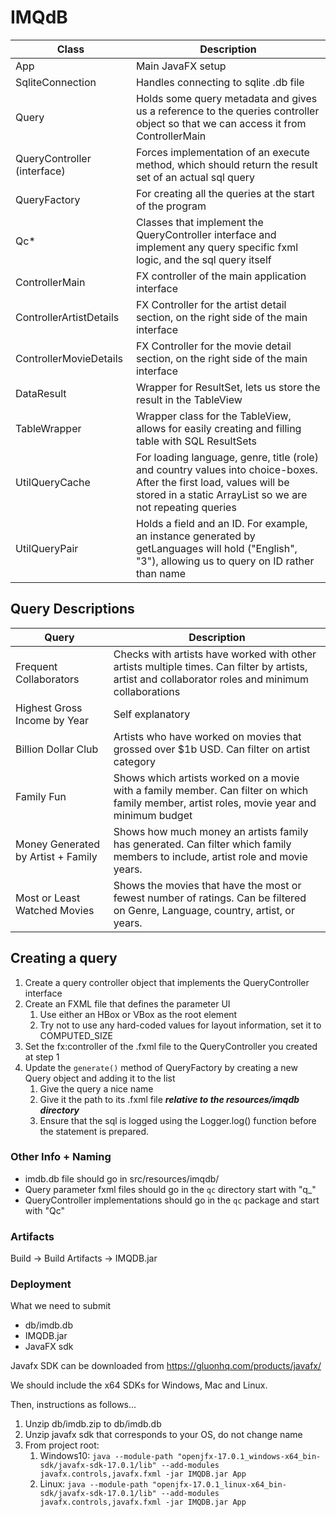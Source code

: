 # IMQdB

|Class|Description|
|---|---|
|App|Main JavaFX setup|
|SqliteConnection|Handles connecting to sqlite .db file|
|Query|Holds some query metadata and gives us a reference to the queries controller object so that we can access it from ControllerMain|
|QueryController (interface)|Forces implementation of an execute method, which should return the result set of an actual sql query|
|QueryFactory|For creating all the queries at the start of the program|
|Qc*|Classes that implement the QueryController interface and implement any query specific fxml logic, and the sql query itself|
|ControllerMain|FX controller of the main application interface|
|ControllerArtistDetails|FX Controller for the artist detail section, on the right side of the main interface|
|ControllerMovieDetails|FX Controller for the movie detail section, on the right side of the main interface|
|DataResult|Wrapper for ResultSet, lets us store the result in the TableView|
|TableWrapper|Wrapper class for the TableView, allows for easily creating and filling table with SQL ResultSets|
|UtilQueryCache|For loading language, genre, title (role) and country values into choice-boxes. After the first load, values will be stored in a static ArrayList so we are not repeating queries|
|UtilQueryPair|Holds a field and an ID. For example, an instance generated by getLanguages will hold ("English", "3"), allowing us to query on ID rather than name|

## Query Descriptions

| Query                              |Description|
|------------------------------------|-----|
| Frequent Collaborators             |Checks with artists have worked with other artists multiple times. Can filter by artists, artist and collaborator roles and minimum collaborations|
| Highest Gross Income by Year       |Self explanatory|
| Billion Dollar Club                |Artists who have worked on movies that grossed over $1b USD. Can filter on artist category|
| Family Fun                         |Shows which artists worked on a movie with a family member. Can filter on which family member, artist roles, movie year and minimum budget|
| Money Generated by Artist + Family |Shows how much money an artists family has generated. Can filter which family members to include, artist role and movie years.|
| Most or Least Watched Movies       |Shows the movies that have the most or fewest number of ratings. Can be filtered on Genre, Language, country, artist, or years.|

## Creating a query

1. Create a query controller object that implements the QueryController interface
2. Create an FXML file that defines the parameter UI
   1. Use either an HBox or VBox as the root element 
   2. Try not to use any hard-coded values for layout information, set it to COMPUTED_SIZE
3. Set the fx:controller of the .fxml file to the QueryController you created at step 1 
4. Update the `generate()` method of QueryFactory by creating a new Query object and adding it to the list
   1. Give the query a nice name
   2. Give it the path to its .fxml file ***relative to the resources/imqdb directory***
   3. Ensure that the sql is logged using the Logger.log() function before the statement is prepared.

### Other Info + Naming

* imdb.db file should go in src/resources/imqdb/
* Query parameter fxml files should go in the `qc` directory start with "q_"
* QueryController implementations should go in the `qc` package and start with "Qc"

### Artifacts

Build -> Build Artifacts -> IMQDB.jar

### Deployment

What we need to submit

* db/imdb.db
* IMQDB.jar
* JavaFX sdk

Javafx SDK can be downloaded from https://gluonhq.com/products/javafx/

We should include the x64 SDKs for Windows, Mac and Linux.

Then, instructions as follows...

1. Unzip db/imdb.zip to db/imdb.db
2. Unzip javafx sdk that corresponds to your OS, do not change name
3. From project root:
   1. Windows10: `java --module-path "openjfx-17.0.1_windows-x64_bin-sdk/javafx-sdk-17.0.1/lib" --add-modules javafx.controls,javafx.fxml -jar IMQDB.jar App`
   2. Linux: `java --module-path "openjfx-17.0.1_linux-x64_bin-sdk/javafx-sdk-17.0.1/lib" --add-modules javafx.controls,javafx.fxml -jar IMQDB.jar App`
